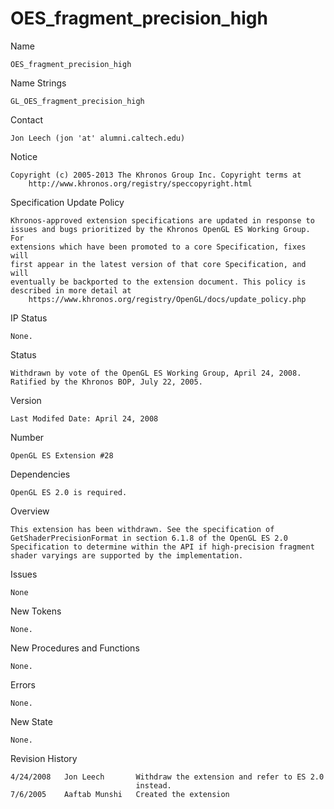 # OES_fragment_precision_high

Name

    OES_fragment_precision_high

Name Strings

    GL_OES_fragment_precision_high

Contact

    Jon Leech (jon 'at' alumni.caltech.edu)

Notice

    Copyright (c) 2005-2013 The Khronos Group Inc. Copyright terms at
        http://www.khronos.org/registry/speccopyright.html

Specification Update Policy

    Khronos-approved extension specifications are updated in response to
    issues and bugs prioritized by the Khronos OpenGL ES Working Group. For
    extensions which have been promoted to a core Specification, fixes will
    first appear in the latest version of that core Specification, and will
    eventually be backported to the extension document. This policy is
    described in more detail at
        https://www.khronos.org/registry/OpenGL/docs/update_policy.php

IP Status

    None.

Status

    Withdrawn by vote of the OpenGL ES Working Group, April 24, 2008.
    Ratified by the Khronos BOP, July 22, 2005.

Version

    Last Modifed Date: April 24, 2008

Number

    OpenGL ES Extension #28

Dependencies

    OpenGL ES 2.0 is required.

Overview

    This extension has been withdrawn. See the specification of
    GetShaderPrecisionFormat in section 6.1.8 of the OpenGL ES 2.0
    Specification to determine within the API if high-precision fragment
    shader varyings are supported by the implementation.

Issues

    None

New Tokens

    None.

New Procedures and Functions

    None.

Errors

    None.

New State

    None.

Revision History

    4/24/2008   Jon Leech       Withdraw the extension and refer to ES 2.0
                                instead.
    7/6/2005    Aaftab Munshi   Created the extension
